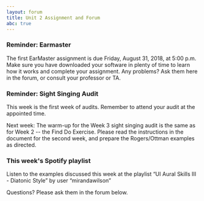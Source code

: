 ```yaml
---
layout: forum
title: Unit 2 Assignment and Forum
abc: true
---
```


### Reminder: Earmaster 

The first EarMaster assignment is due Friday, August 31, 2018, at 5:00 p.m. Make sure you have downloaded your software in plenty of time to learn how it works and complete your assignment. Any problems? Ask them here in the forum, or consult your professor or TA.

### Reminder: Sight Singing Audit 

This week is the first week of audits. Remember to attend your audit at the appointed time.

Next week: The warm-up for the Week 3 sight singing audit is the same as for Week 2 -- the Find Do Exercise. Please read the instructions in the document for the second week, and prepare the Rogers/Ottman examples as directed.

### This week's Spotify playlist

Listen to the examples discussed this week at the playlist “UI Aural Skills III - Diatonic Style” by user “mirandawilson”

Questions? Please ask them in the forum below.